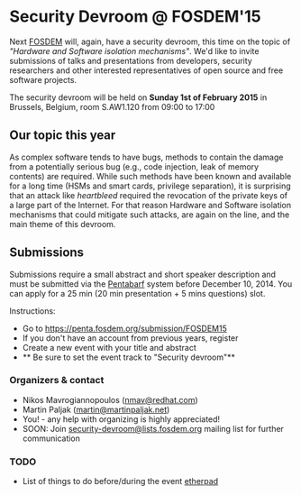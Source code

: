 # Security Devroom @ FOSDEM'15

Next [FOSDEM](https://fosdem.org/2015/) will, again, have a security devroom, this time on the topic of _"Hardware and Software isolation mechanisms"_. We'd like to invite submissions of talks and presentations from developers, security researchers and other interested representatives of open source and free software projects.

The security devroom will be held on **Sunday 1st of February 2015** in Brussels, Belgium, room S.AW1.120 from 09:00 to 17:00

## Our topic this year

As complex software tends to have bugs, methods to contain the damage from a
potentially serious bug (e.g., code injection, leak of memory contents) are 
required. While such methods have been known and available for a long time (HSMs and
smart cards, privilege separation), it is surprising that an attack like
_heartbleed_ required the revocation of the private keys of a large part of the
Internet. For that reason Hardware and Software isolation mechanisms that could
mitigate such attacks, are again on the line, and the main theme of this devroom. 

## Submissions

Submissions require a small abstract and short speaker description
and must be submitted via the [Pentabarf](https://penta.fosdem.org) system before December 10, 2014. You can apply for a 25 min (20 min presentation + 5 mins questions) slot.

Instructions:

  * Go to https://penta.fosdem.org/submission/FOSDEM15
  * If you don't have an account from previous years, register
  * Create a new event with your title and abstract
  * ** Be sure to set the event track to "Security devroom"**


### Organizers & contact

  * Nikos Mavrogiannopoulos (nmav@redhat.com)
  * Martin Paljak (martin@martinpaljak.net)
  * You! - any help with organizing is highly appreciated!
  * SOON: Join [security-devroom@lists.fosdem.org](https://lists.fosdem.org/listinfo/security-devroom-not-yet-available) mailing list for further communication

### TODO
  * List of things to do before/during the event [etherpad](https://piratenpad.de/f7bOkTtAa2)


  
 
